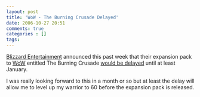 ```yaml
---
layout: post
title: 'WoW - The Burning Crusade Delayed'
date: 2006-10-27 20:51
comments: true
categories : []
tags:
---
```

<a href="http://www.blizzard.com/">Blizzard Entertainment</a> announced this past week that their expansion pack to <a href="http://worldofwarcraft.com/">WoW</a> entitled The Burning Crusade <a href="http://www.1up.com/do/newsStory?cId=3154629">would be delayed</a> until at least January.

 I was really looking forward to this in a month or so but at least the delay will allow me to level up my warrior to 60 before the expansion pack is released.

